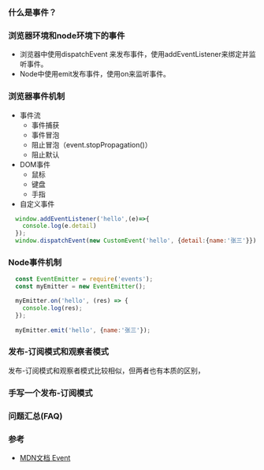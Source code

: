 ### 什么是事件？


### 浏览器环境和node环境下的事件  
- 浏览器中使用dispatchEvent 来发布事件，使用addEventListener来绑定并监听事件。
- Node中使用emit发布事件，使用on来监听事件。

### 浏览器事件机制  
- 事件流  
  - 事件捕获  
  - 事件冒泡  
  - 阻止冒泡（event.stopPropagation()）  
  - 阻止默认  
- DOM事件  
  - 鼠标  
  - 键盘 
  - 手指
- 自定义事件   
```js
  window.addEventListener('hello',(e)=>{
    console.log(e.detail)
  });
  window.dispatchEvent(new CustomEvent('hello', {detail:{name:'张三'}}))
```  

### Node事件机制  
```js
  const EventEmitter = require('events');
  const myEmitter = new EventEmitter();

  myEmitter.on('hello', (res) => {
    console.log(res);
  });
  
  myEmitter.emit('hello', {name:'张三'});
```
### 发布-订阅模式和观察者模式
发布-订阅模式和观察者模式比较相似，但两者也有本质的区别，

### 手写一个发布-订阅模式


### 问题汇总(FAQ)

### 参考
- [MDN文档 Event](https://developer.mozilla.org/zh-CN/docs/Web/API/Event)
